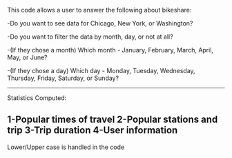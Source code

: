 This code allows a user to answer the following about bikeshare:


-Do you want to see data for Chicago, New York, or Washington?

-Do you want to filter the data by month, day, or not at all?

-(If they chose a month) Which month - January, February, March, April, May, or June?

-(If they chose a day) Which day - Monday, Tuesday, Wednesday, Thursday, Friday, Saturday, or Sunday?

-------------------------------------------------------------------------------------------------------------------------------
Statistics Computed:

1-Popular times of travel
2-Popular stations and trip
3-Trip duration
4-User information
-------------------------------------------------------------------------------------------------------------------------------
Lower/Upper case is handled in the code